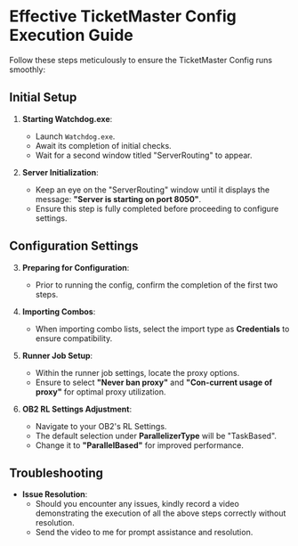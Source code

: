 # Effective TicketMaster Config Execution Guide

Follow these steps meticulously to ensure the TicketMaster Config runs smoothly:

## Initial Setup

1. **Starting Watchdog.exe**:
   - Launch `Watchdog.exe`.
   - Await its completion of initial checks.
   - Wait for a second window titled "ServerRouting" to appear.

2. **Server Initialization**:
   - Keep an eye on the "ServerRouting" window until it displays the message: **"Server is starting on port 8050"**.
   - Ensure this step is fully completed before proceeding to configure settings.

## Configuration Settings

3. **Preparing for Configuration**:
   - Prior to running the config, confirm the completion of the first two steps.

4. **Importing Combos**:
   - When importing combo lists, select the import type as **Credentials** to ensure compatibility.

5. **Runner Job Setup**:
   - Within the runner job settings, locate the proxy options.
   - Ensure to select **"Never ban proxy"** and **"Con-current usage of proxy"** for optimal proxy utilization.

6. **OB2 RL Settings Adjustment**:
   - Navigate to your OB2's RL Settings.
   - The default selection under **ParallelizerType** will be "TaskBased".
   - Change it to **"ParallelBased"** for improved performance.

## Troubleshooting

- **Issue Resolution**:
   - Should you encounter any issues, kindly record a video demonstrating the execution of all the above steps correctly without resolution.
   - Send the video to me for prompt assistance and resolution.
